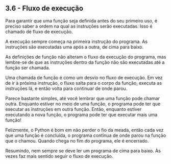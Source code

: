 ## 3.6 - Fluxo de execução

Para garantir que uma função seja definida antes do seu primeiro uso, é preciso saber a ordem na qual as instruções serão executadas. Isso é chamado de fluxo de execução.

A execução sempre começa na primeira instrução do programa. As instruções são executadas uma após a outra, de cima para baixo.

As definições de função não alteram o fluxo da execução do programa, mas lembre-se de que as instruções dentro da função não são executadas até a função ser chamada.

Uma chamada de função é como um desvio no fluxo de execução. Em vez de ir à próxima instrução, o fluxo salta para o corpo da função, executa as instruções lá, e então volta para continuar de onde parou.

Parece bastante simples, até você lembrar que uma função pode chamar outra. Enquanto estiver no meio de uma função, o programa pode ter que executar as instruções em outra função. Então, enquanto estiver executando a nova função, o programa pode ter que executar mais uma função!

Felizmente, o Python é bom em não perder o fio da meada, então cada vez que uma função é concluída, o programa continua de onde parou na função que o chamou. Quando chega no fim do programa, ele é encerrado.

Resumindo, nem sempre se deve ler um programa de cima para baixo. Às vezes faz mais sentido seguir o fluxo de execução.
